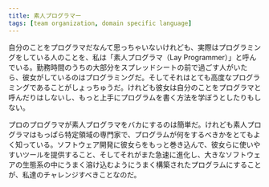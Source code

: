 ```yaml
---
title: 素人プログラマー
tags: [team organization, domain specific language]
---
```


自分のことをプログラマだなんて思っちゃいないけれども、実際はプログラミングをしている人のことを、私は「素人プログラマ（Lay Programmer）」と呼んでいる。勤務時間のうちの大部分をスプレッドシートの前で過ごす人がいたら、彼女がしているのはプログラミングだ。そしてそれはとても高度なプログラミングであることがしょっちゅうだ。けれども彼女は自分のことをプログラマと呼んだりはしないし、もっと上手にプログラムを書く方法を学ぼうとしたりもしない。


プロのプログラマが素人プログラマをバカにするのは簡単だ。けれども素人プログラマはもっぱら特定領域の専門家で、プログラムが何をするべきかをとてもよく知っている。ソフトウェア開発に彼女らをもっと巻き込んで、彼女らに使いやすいツールを提供すること、そしてそれがまた急速に進化し、大きなソフトウェアの生態系の中にうまく溶け込むようにうまく構築されたプログラムにすることが、私達のチャレンジすべきことなのだ。
